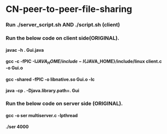 # CN-peer-to-peer-file-sharing
### Run ./server_script.sh AND ./script.sh (client)
### Run the below code on client side(ORIGINAL).
#### javac -h . Gui.java
#### gcc -c -fPIC -I${JAVA_HOME}/include -I${JAVA_HOME}/include/linux client.c -o Gui.o
#### gcc -shared -fPIC -o libnative.so Gui.o -lc
#### java -cp . -Djava.library.path=. Gui

### Run the below code on server side (ORIGINAL).
#### gcc -o ser multiserver.c -lpthread
#### ./ser 4000
